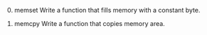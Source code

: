 0. memset
Write a function that fills memory with a constant byte.

1. memcpy
Write a function that copies memory area.
